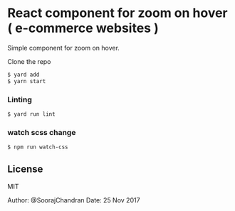 # React component for zoom on hover ( e-commerce websites )

Simple component for zoom on hover.


Clone the repo

```sh
$ yard add
$ yarn start
```

### Linting


```sh
$ yard run lint
```


### watch scss change

```sh
$ npm run watch-css
```

License
----

MIT

Author: @SoorajChandran
Date: 25 Nov 2017